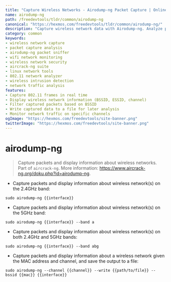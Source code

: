 ```yaml
---
title: "Capture Wireless Networks - Airodump-ng Packet Capture | Online Free DevTools by Hexmos"
name: airodump-ng
path: /freedevtools/tldr/common/airodump-ng
canonical: "https://hexmos.com/freedevtools/tldr/common/airodump-ng/"
description: "Capture wireless network data with Airodump-ng. Analyze packets and display network information. Enhance your network security analysis. Free online tool, no registration required."
category: common
keywords:
- wireless network capture
- packet capture analysis
- airodump-ng packet sniffer
- wifi network monitoring
- wireless network security
- aircrack-ng suite
- linux network tools
- 802.11 network analyzer
- wireless intrusion detection
- network traffic analysis
features:
- Capture 802.11 frames in real time
- Display wireless network information (BSSID, ESSID, channel)
- Filter captured packets based on BSSID
- Write captured data to a file for later analysis
- Monitor network traffic on specific channels
ogImage: "https://hexmos.com/freedevtools/site-banner.png"
twitterImage: "https://hexmos.com/freedevtools/site-banner.png"
---
```


# airodump-ng

> Capture packets and display information about wireless networks.
> Part of `aircrack-ng`.
> More information: <https://www.aircrack-ng.org/doku.php?id=airodump-ng>.

- Capture packets and display information about wireless network(s) on the 2.4GHz band:

`sudo airodump-ng {{interface}}`

- Capture packets and display information about wireless network(s) on the 5GHz band:

`sudo airodump-ng {{interface}} --band a`

- Capture packets and display information about wireless network(s) on both 2.4GHz and 5GHz bands:

`sudo airodump-ng {{interface}} --band abg`

- Capture packets and display information about a wireless network given the MAC address and channel, and save the output to a file:

`sudo airodump-ng --channel {{channel}} --write {{path/to/file}} --bssid {{mac}} {{interface}}`
